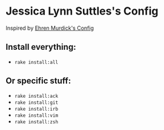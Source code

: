 # Jessica Lynn Suttles's Config
Inspired by [Ehren Murdick's Config](http://github.com/ehrenmurdick/config)

## Install everything:

* `rake install:all`

## Or specific stuff:

* `rake install:ack`
* `rake install:git`
* `rake install:irb`
* `rake install:vim`
* `rake install:zsh`
